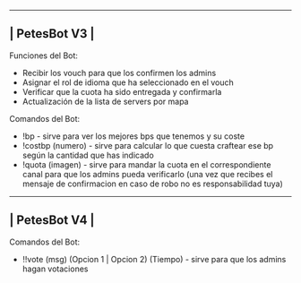 ---------------
| PetesBot V3 |
---------------
Funciones del Bot:
- Recibir los vouch para que los confirmen los admins
- Asignar el rol de idioma que ha seleccionado en el vouch
- Verificar que la cuota ha sido entregada y confirmarla
- Actualización de la lista de servers por mapa

Comandos del Bot:
- !bp - sirve para ver los mejores bps que tenemos y su coste
- !costbp (numero) - sirve para calcular lo que cuesta craftear ese bp según la cantidad que has indicado
- !quota (imagen) - sirve para mandar la cuota en el correspondiente canal para que los admins pueda verificarlo (una vez que recibes el mensaje de confirmacion en caso de robo no es responsabilidad tuya)

---------------
| PetesBot V4 |
---------------
Comandos del Bot:
- !!vote (msg) (Opcion 1 | Opcion 2) (Tiempo) - sirve para que los admins hagan votaciones
